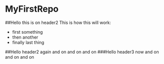 MyFirstRepo
===========

##Hello this is on header2
This is how this will work:
* first something
* then another
* finally last thing

##Hello header2 again
and on and on and on
###Hello header3 now
and on and on and on
